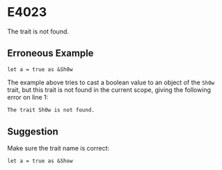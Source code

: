 # E4023

The trait is not found.

## Erroneous Example

```moonbit
let a = true as &Sh0w
```

The example above tries to cast a boolean value to an object
of the `Sh0w` trait, but this trait is not found in the current scope,
giving the following error on line 1:

```default
The trait Sh0w is not found.
```

## Suggestion

Make sure the trait name is correct:

```moonbit
let a = true as &Show
```
